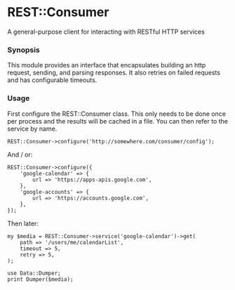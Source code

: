 # REST::Consumer

A general-purpose client for interacting with RESTful HTTP services

### Synopsis

This module provides an interface that encapsulates building an http request, sending, and parsing responses.  It also retries on failed requests and has configurable timeouts.

### Usage

First configure the REST::Consumer class. This only needs to be done once per process and the results will be cached in a file. You can then refer to the service by name.

	REST::Consumer->configure('http://somewhere.com/consumer/config');

And / or:

	REST::Consumer->configure({
		'google-calendar' => {
			url => 'https://apps-apis.google.com',
		},
		'google-accounts' => {
			url => 'https://accounts.google.com',
		},
	});

Then later:

	my $media = REST::Consumer->service('google-calendar')->get(
		path => '/users/me/calendarList',
		timeout => 5,
		retry => 5,
	);

	use Data::Dumper;
	print Dumper($media);
